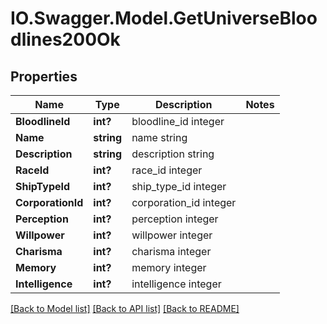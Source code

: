 # IO.Swagger.Model.GetUniverseBloodlines200Ok
## Properties

Name | Type | Description | Notes
------------ | ------------- | ------------- | -------------
**BloodlineId** | **int?** | bloodline_id integer | 
**Name** | **string** | name string | 
**Description** | **string** | description string | 
**RaceId** | **int?** | race_id integer | 
**ShipTypeId** | **int?** | ship_type_id integer | 
**CorporationId** | **int?** | corporation_id integer | 
**Perception** | **int?** | perception integer | 
**Willpower** | **int?** | willpower integer | 
**Charisma** | **int?** | charisma integer | 
**Memory** | **int?** | memory integer | 
**Intelligence** | **int?** | intelligence integer | 

[[Back to Model list]](../README.md#documentation-for-models) [[Back to API list]](../README.md#documentation-for-api-endpoints) [[Back to README]](../README.md)


